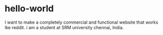 # hello-world
I want to make a completely commercial and functional website that works lke reddit.
i am a student at SRM university chennai, India.
